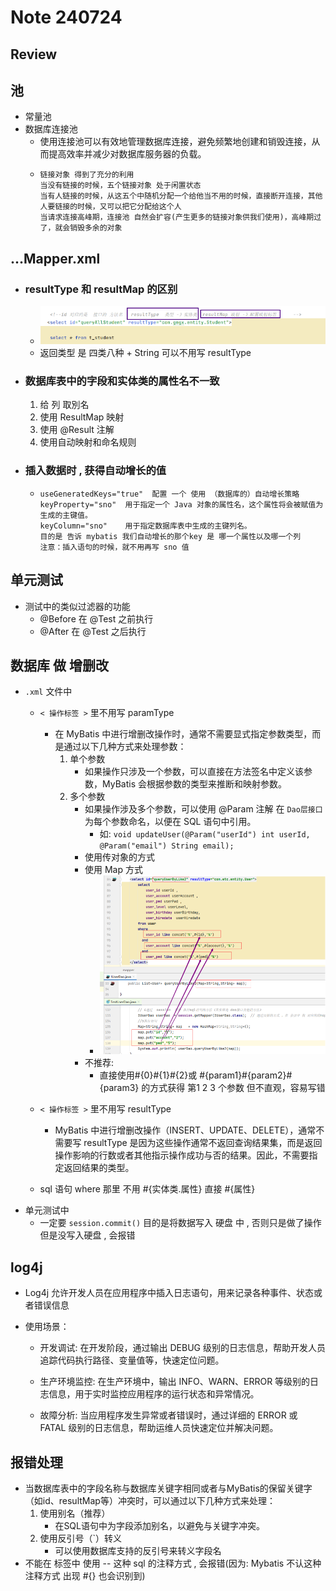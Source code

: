 # Note 240724
## Review

## 池
- 常量池
- 数据库连接池
  - 使用连接池可以有效地管理数据库连接，避免频繁地创建和销毁连接，从而提高效率并减少对数据库服务器的负载。
  - `````
    链接对象 得到了充分的利用
    当没有链接的时候，五个链接对象 处于闲置状态
    当有人链接的时候，从这五个中随机分配一个给他当不用的时候，直接断开连接，其他人要链接的时候，又可以把它分配给这个人
    当请求连接高峰期，连接池 自然会扩容(产生更多的链接对象供我们使用)，高峰期过了，就会销毁多余的对象
    
## ...Mapper.xml
- ### resultType 和 resultMap 的区别
  -  ![img.png](img.png)
  - 返回类型 是 四类八种 + String 可以不用写 resultType
- ### 数据库表中的字段和实体类的属性名不一致
  1. 给 列 取別名
  2. 使用 ResultMap 映射
  3. 使用 @Result 注解
  4. 使用自动映射和命名规则
- ### 插入数据时 , 获得自动增长的值
  - ````
    useGeneratedKeys="true"  配置 一个 使用 （数据库的）自动增长策略
    keyProperty="sno"  用于指定一个 Java 对象的属性名，这个属性将会被赋值为生成的主键值。
    keyColumn="sno"    用于指定数据库表中生成的主键列名。
    目的是 告诉 mybatis 我们自动增长的那个key 是 哪一个属性以及哪一个列
    注意：插入语句的时候，就不用再写 sno 值

## 单元测试
- 测试中的类似过滤器的功能
  - @Before 在 @Test 之前执行
  - @After 在 @Test 之后执行

## 数据库 做 增删改 
- `.xml` 文件中 
  - `< 操作标签 >` 里不用写 paramType 
    - 在 MyBatis 中进行增删改操作时，通常不需要显式指定参数类型，而是通过以下几种方式来处理参数：
      1. 单个参数
         - 如果操作只涉及一个参数，可以直接在方法签名中定义该参数，MyBatis 会根据参数的类型来推断和映射参数。
      2. 多个参数
         - 如果操作涉及多个参数，可以使用 @Param 注解 在 `Dao层接口` 为每个参数命名，以便在 SQL 语句中引用。
           - 如: `void updateUser(@Param("userId") int userId, @Param("email") String email);`
         - 使用传对象的方式
         - 使用 Map 方式
           - ![img_2.png](img_2.png)
         - 不推荐:
           - 直接使用#{0}#{1}#{2}或 #{param1}#{param2}#{param3} 的方式获得 第1 2 3 个参数 但不直观，容易写错
  
  - `< 操作标签 >` 里不用写 resultType
    -  MyBatis 中进行增删改操作（INSERT、UPDATE、DELETE），通常不需要写 resultType 是因为这些操作通常不返回查询结果集，而是返回操作影响的行数或者其他指示操作成功与否的结果。因此，不需要指定返回结果的类型。
  - sql 语句 where 那里 不用 #{实体类.属性} 直接 #{属性}
- 单元测试中
  - 一定要 `session.commit()` 目的是将数据写入 硬盘 中 , 否则只是做了操作 但是没写入硬盘 , 会报错


## log4j
- Log4j 允许开发人员在应用程序中插入日志语句，用来记录各种事件、状态或者错误信息
- 使用场景：

  - 开发调试: 在开发阶段，通过输出 DEBUG 级别的日志信息，帮助开发人员追踪代码执行路径、变量值等，快速定位问题。

  - 生产环境监控: 在生产环境中，输出 INFO、WARN、ERROR 等级别的日志信息，用于实时监控应用程序的运行状态和异常情况。

  - 故障分析: 当应用程序发生异常或者错误时，通过详细的 ERROR 或 FATAL 级别的日志信息，帮助运维人员快速定位并解决问题。



## 报错处理
- 当数据库表中的字段名称与数据库关键字相同或者与MyBatis的保留关键字（如id、resultMap等）冲突时，可以通过以下几种方式来处理：
  1. 使用别名（推荐）
     - 在SQL语句中为字段添加别名，以避免与关键字冲突。
  2. 使用反引号（`）转义
     - 可以使用数据库支持的反引号来转义字段名 
- 不能在 标签中 使用 -- 这种 sql 的注释方式 , 会报错(因为: Mybatis 不认这种注释方式 出现 #{} 也会识别到)
